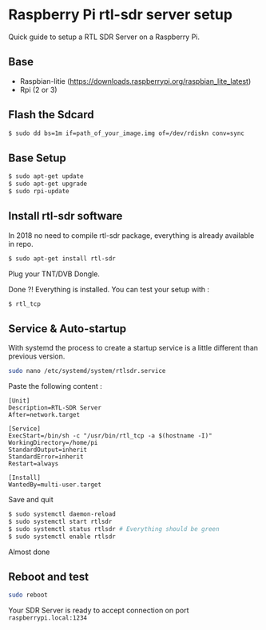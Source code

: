 # Raspberry Pi rtl-sdr server setup

Quick guide to setup a RTL SDR Server on a Raspberry Pi.


## Base

- Raspbian-litie (https://downloads.raspberrypi.org/raspbian_lite_latest)
- Rpi (2 or 3)

## Flash the Sdcard

```sh
$ sudo dd bs=1m if=path_of_your_image.img of=/dev/rdiskn conv=sync
```

## Base Setup

```sh
$ sudo apt-get update
$ sudo apt-get upgrade
$ sudo rpi-update
```

## Install rtl-sdr software

In 2018 no need to compile rtl-sdr package, everything is already available in repo.

```sh
$ sudo apt-get install rtl-sdr
```

Plug your TNT/DVB Dongle.

Done ?! Everything is installed. You can test your setup with :

```sh
$ rtl_tcp
```

## Service & Auto-startup

With systemd the process to create a startup service is a little different than previous version.

```sh
sudo nano /etc/systemd/system/rtlsdr.service
```

Paste the following content :

```systemd
[Unit]
Description=RTL-SDR Server
After=network.target

[Service]
ExecStart=/bin/sh -c "/usr/bin/rtl_tcp -a $(hostname -I)"
WorkingDirectory=/home/pi
StandardOutput=inherit
StandardError=inherit
Restart=always

[Install]
WantedBy=multi-user.target
```

Save and quit

```sh
$ sudo systemctl daemon-reload
$ sudo systemctl start rtlsdr
$ sudo systemctl status rtlsdr # Everything should be green
$ sudo systemctl enable rtlsdr
```

Almost done

## Reboot and test

```sh
sudo reboot
```

Your SDR Server is ready to accept connection on port ```raspberrypi.local:1234```
